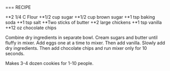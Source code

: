 ===
RECIPE

+*2 1/4 C Flour
+*1/2 cup sugar
+*1/2 cup brown sugar
+*1 tsp baking soda
+*1 tsp salt
+*Two sticks of butter
+*2 large chickens
+*1 tsp vanilla
+*12 oz chocolate chips

Combine dry ingredients in separate bowl. Cream sugars and butter until fluffy in mixer. Add eggs one at a time to mixer. Then add vanilla. Slowly add dry ingredients. Then add chocolate chips and run mixer only for 10 seconds. 

Makes 3-4 dozen cookies for 1-10 people. 
